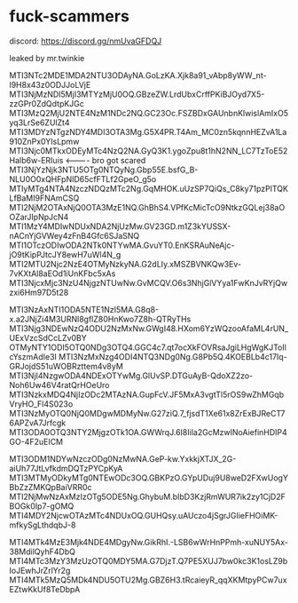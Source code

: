 # fuck-scammers
discord: https://discord.gg/nmUvaGFDQJ

leaked by mr.twinkie

MTI3NTc2MDE1MDA2NTU3ODAyNA.GoLzKA.Xjk8a91_vAbp8yWW_nt-l9H8x43z0ODJJoLVjE
MTI3NjMzNDI5MjI3MTYzMjU0OQ.GBzeZW.LrdUbxCrffPKiBJOyd7X5-zzGPr0ZdQdtpKJGc
MTI3MzQ2MjU2NTE4NzM1NDc2NQ.GC23Oc.FSZBDxGAUnbnKlwislAmIxO5yq3LrSe6ZUlZt4
MTI3MDYzNTgzNDY4MDI3OTA3Mg.G5X4PR.T4Am_MC0zn5kqnnHEZvA1La910ZnPx0YIsLpmw
MTI3Njc0MTkxODEyMTc4NzQ2NA.GyQ3K1.ygoZpu8t1hN2NN_LC7TzToE52HaIb6w-ERIuis <---- bro got scared
MTI3NjYzNjk3NTU5OTg0NTQyNg.Gbp55E.bsfG_B-NLU0O0xQHFpNID65cfFTLf2GpeO_g5o
MTIyMTg4NTA4NzczNDQzMTc2Ng.GqMHOK.uUzSP7QiQs_C8ky71pzPlTQKLfBaMI9FNAmCSQ
MTI2NjM2OTAxNjQ0OTA3MzE1NQ.GhBhS4.VPfKcMicTcO9NtkzGQLej38aOOZarJIpNpJcN4
MTI1MzY4MDIwNDUxNDA2NjUzMw.GV23GD.m1Z3kYUSSX-nACnYjGVWey4zFnB4Gfc6SJaSNQ
MTI1OTczODIwODA2NTk0NTYwMA.GvuYT0.EnKSRAuNeAjc-jO9tKipPJtcJY8ewH7uWl4N_g
MTI2MTU2Njc2NzE4OTMyNzkyNA.G2dLIy.xMSZBVNKQw3Ev-7vKXtAl8aEOd1iUnKFbc5xAs
MTI3NjcxMjc3NzU4NjgzNTUwNw.GvMCQV.O6s3NhjGlVYya1FwKnJvRYjQwzxi6Hm97D5t28

MTI3NzAxNTI1ODA5NTE1NzI5MA.G8q8-x.a2JNjZi4M3URNl8gflZ80HnKwo7Z8h-QTRyTHs
MTI3Njg3NDEwNzQ4ODU2NzMxNw.GWgI48.HXom6YzWQzooAfaML4rUN_UExVzcSdCcLZv0BY
OTMyNTY1ODI5OTQ0NDg3OTQ4.GGC4c7.qt7ocXkFOVRsaJgiLHgWgKJToIlcYszmAdIe3I
MTI3NzMxNzg4ODI4NTQ3NDg0Ng.G8Pb5Q.4KOEBLb4c17Iq-GRJojdS51uWOBRzttem4v8yM
MTI3NjI4NzgwODA4NDExOTYwMg.GlUvSP.DTGuAyB-QdoXZ2zo-Noh6Uw46V4ratQrHOeUro
MTI3NzkxMDQ4NjIzODc2MTAzNA.GupFcV.JF5MxA3vgtTl5rOS9wZhMGqbVryHO_Fl4S023o
MTI3NzMyOTQ0NjQ0MDgwMDMyNw.G27ziQ.7_fjsdT1Xe61x8ZrExBJReCT76APZvA7Jrfcgk
MTI3ODA0OTQ3NTY2MjgzOTk1OA.GWWrqJ.6I8Iila2GcMzwINoAiefinHDIP4GO-4F2uEICM

MTI3ODM1NDYwNzczODg0NzMwNA.GeP-kw.YxkkjXTJX_2G-aiUh77JtLvfkdmDQTzPYCpKyA
MTI3MTMyODkyMTg0NTEwODc3OQ.GBKPzO.GYpUDuj9U8weD2FXwUogYBbZzZMKQpBaiVRR0c
MTI2NjMwNzAxMzIzOTg5ODE5Ng.GhybuM.bIbD3KzjRmWUR7ik2zy1CjD2FBOGk0Ip7-gOMQ
MTI4MDY2NjcwOTAzMTc4NDUxOQ.GUHQsy.uAUczo4jSgrJGIieFHOiMK-mfkySgLthdqbJ-8

MTI4MTk4MzE3Mjk4NDE4MDgyNw.GikRhI.-LSB6wWrHnPPmh-xuNUY5Ax-38MdilQyhF4DbQ
MTI4MTc3MzY3MzUzOTQ0MDY5MA.G7DjzT.Q7PE5XUJ7bw0kc3K1osLZ9bIoJEwhJrZrlYr2g
MTI4MTk5MzQ5MDk4NDU5OTU2Mg.GBZ6H3.tRcaieyR_qqXKMtpyPCw7uxEZtwKkUf8TeDbpA

